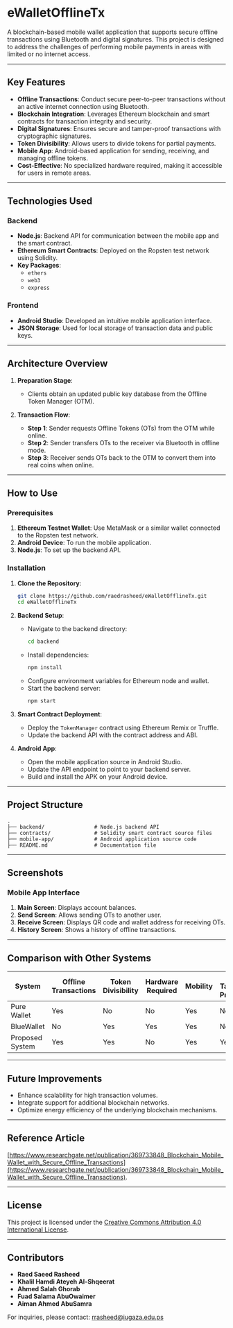 # eWalletOfflineTx

A blockchain-based mobile wallet application that supports secure offline transactions using Bluetooth and digital signatures. This project is designed to address the challenges of performing mobile payments in areas with limited or no internet access.

---

## Key Features

- **Offline Transactions**: Conduct secure peer-to-peer transactions without an active internet connection using Bluetooth.
- **Blockchain Integration**: Leverages Ethereum blockchain and smart contracts for transaction integrity and security.
- **Digital Signatures**: Ensures secure and tamper-proof transactions with cryptographic signatures.
- **Token Divisibility**: Allows users to divide tokens for partial payments.
- **Mobile App**: Android-based application for sending, receiving, and managing offline tokens.
- **Cost-Effective**: No specialized hardware required, making it accessible for users in remote areas.

---

## Technologies Used

### Backend
- **Node.js**: Backend API for communication between the mobile app and the smart contract.
- **Ethereum Smart Contracts**: Deployed on the Ropsten test network using Solidity.
- **Key Packages**: 
  - `ethers`
  - `web3`
  - `express`

### Frontend
- **Android Studio**: Developed an intuitive mobile application interface.
- **JSON Storage**: Used for local storage of transaction data and public keys.

---

## Architecture Overview

1. **Preparation Stage**:
   - Clients obtain an updated public key database from the Offline Token Manager (OTM).
   
2. **Transaction Flow**:
   - **Step 1**: Sender requests Offline Tokens (OTs) from the OTM while online.
   - **Step 2**: Sender transfers OTs to the receiver via Bluetooth in offline mode.
   - **Step 3**: Receiver sends OTs back to the OTM to convert them into real coins when online.

---

## How to Use

### Prerequisites
1. **Ethereum Testnet Wallet**: Use MetaMask or a similar wallet connected to the Ropsten test network.
2. **Android Device**: To run the mobile application.
3. **Node.js**: To set up the backend API.

### Installation
1. **Clone the Repository**:
   ```bash
   git clone https://github.com/raedrasheed/eWalletOfflineTx.git
   cd eWalletOfflineTx
   ```

2. **Backend Setup**:
   - Navigate to the backend directory:
     ```bash
     cd backend
     ```
   - Install dependencies:
     ```bash
     npm install
     ```
   - Configure environment variables for Ethereum node and wallet.
   - Start the backend server:
     ```bash
     npm start
     ```

3. **Smart Contract Deployment**:
   - Deploy the `TokenManager` contract using Ethereum Remix or Truffle.
   - Update the backend API with the contract address and ABI.

4. **Android App**:
   - Open the mobile application source in Android Studio.
   - Update the API endpoint to point to your backend server.
   - Build and install the APK on your Android device.

---

## Project Structure

```plaintext
.
├── backend/                # Node.js backend API
├── contracts/              # Solidity smart contract source files
├── mobile-app/             # Android application source code
├── README.md               # Documentation file
```

---

## Screenshots

### Mobile App Interface
1. **Main Screen**: Displays account balances.
2. **Send Screen**: Allows sending OTs to another user.
3. **Receive Screen**: Displays QR code and wallet address for receiving OTs.
4. **History Screen**: Shows a history of offline transactions.

---

## Comparison with Other Systems

| System         | Offline Transactions | Token Divisibility | Hardware Required | Mobility | Token Tampering Prevention |
|----------------|-----------------------|--------------------|-------------------|----------|----------------------------|
| Pure Wallet    | Yes                   | No                 | No                | Yes      | No                         |
| BlueWallet     | No                    | Yes                | Yes               | Yes      | No                         |
| Proposed System| Yes                   | Yes                | No                | Yes      | Yes                        |

---

## Future Improvements

- Enhance scalability for high transaction volumes.
- Integrate support for additional blockchain networks.
- Optimize energy efficiency of the underlying blockchain mechanisms.

---

## Reference Article
[https://www.researchgate.net/publication/369733848_Blockchain_Mobile_Wallet_with_Secure_Offline_Transactions](https://www.researchgate.net/publication/369733848_Blockchain_Mobile_Wallet_with_Secure_Offline_Transactions).

---

## License

This project is licensed under the [Creative Commons Attribution 4.0 International License](https://creativecommons.org/licenses/by/4.0/).

---

## Contributors

- **Raed Saeed Rasheed**
- **Khalil Hamdi Ateyeh Al-Shqeerat**
- **Ahmed Salah Ghorab**
- **Fuad Salama AbuOwaimer**
- **Aiman Ahmed AbuSamra**

For inquiries, please contact: [rrasheed@iugaza.edu.ps](mailto:rrasheed@iugaza.edu.ps)



